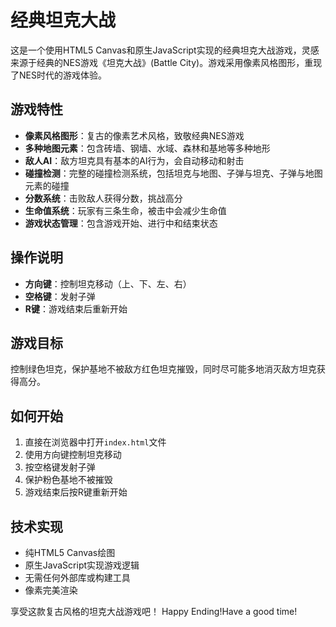 # 经典坦克大战

这是一个使用HTML5 Canvas和原生JavaScript实现的经典坦克大战游戏，灵感来源于经典的NES游戏《坦克大战》(Battle City)。游戏采用像素风格图形，重现了NES时代的游戏体验。

## 游戏特性

- **像素风格图形**：复古的像素艺术风格，致敬经典NES游戏
- **多种地图元素**：包含砖墙、钢墙、水域、森林和基地等多种地形
- **敌人AI**：敌方坦克具有基本的AI行为，会自动移动和射击
- **碰撞检测**：完整的碰撞检测系统，包括坦克与地图、子弹与坦克、子弹与地图元素的碰撞
- **分数系统**：击败敌人获得分数，挑战高分
- **生命值系统**：玩家有三条生命，被击中会减少生命值
- **游戏状态管理**：包含游戏开始、进行中和结束状态

## 操作说明

- **方向键**：控制坦克移动（上、下、左、右）
- **空格键**：发射子弹
- **R键**：游戏结束后重新开始

## 游戏目标

控制绿色坦克，保护基地不被敌方红色坦克摧毁，同时尽可能多地消灭敌方坦克获得高分。

## 如何开始

1. 直接在浏览器中打开`index.html`文件
2. 使用方向键控制坦克移动
3. 按空格键发射子弹
4. 保护粉色基地不被摧毁
5. 游戏结束后按R键重新开始

## 技术实现

- 纯HTML5 Canvas绘图
- 原生JavaScript实现游戏逻辑
- 无需任何外部库或构建工具
- 像素完美渲染

享受这款复古风格的坦克大战游戏吧！
Happy Ending!Have a good time!